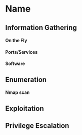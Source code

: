 # Name
## Information Gathering
#### On the Fly
#### Ports/Services
#### Software
## Enumeration
#### Nmap scan
## Exploitation
## Privilege Escalation